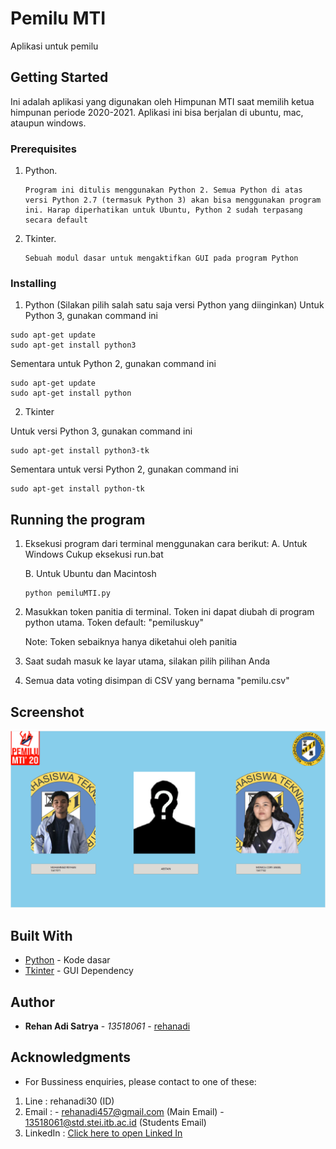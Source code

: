 # Pemilu MTI

Aplikasi untuk pemilu

## Getting Started

Ini adalah aplikasi yang digunakan oleh Himpunan MTI saat memilih ketua himpunan periode 2020-2021. 
Aplikasi ini bisa berjalan di ubuntu, mac, ataupun windows.

### Prerequisites

1. Python. 
   ```
   Program ini ditulis menggunakan Python 2. Semua Python di atas versi Python 2.7 (termasuk Python 3) akan bisa menggunakan program ini. Harap diperhatikan untuk Ubuntu, Python 2 sudah terpasang secara default
   ```
2. Tkinter.
   ```
   Sebuah modul dasar untuk mengaktifkan GUI pada program Python
   ```

### Installing

1. Python (Silakan pilih salah satu saja versi Python yang diinginkan)
Untuk Python 3, gunakan command ini

```
sudo apt-get update
sudo apt-get install python3
```

Sementara untuk Python 2, gunakan command ini

```
sudo apt-get update
sudo apt-get install python
```
2. Tkinter

Untuk versi Python 3, gunakan command ini

```
sudo apt-get install python3-tk
```

Sementara untuk versi Python 2, gunakan command ini

```
sudo apt-get install python-tk
```



## Running the program

1. Eksekusi program dari terminal menggunakan cara berikut:
   A. Untuk Windows
   Cukup eksekusi run.bat

   B. Untuk Ubuntu dan Macintosh

   ```
   python pemiluMTI.py
   ```

2. Masukkan token panitia di terminal. Token ini dapat diubah di program python utama. 
   Token default: "pemiluskuy"

   Note: Token sebaiknya hanya diketahui oleh panitia

3. Saat sudah masuk ke layar utama, silakan pilih pilihan Anda
4. Semua data voting disimpan di CSV yang bernama "pemilu.csv"

## Screenshot

![Layar utama aplikasi](Screenshot.png)

## Built With

* [Python](https://docs.python.org/3/) - Kode dasar
* [Tkinter](https://docs.python.org/2/library/tkinter.html) - GUI Dependency

## Author

* **Rehan Adi Satrya** - *13518061* - [rehanadi](https://github.com/rehanadi30)

## Acknowledgments

* For Bussiness enquiries, please contact to one of these:
1. Line : rehanadi30 (ID)
2. Email :  - rehanadi457@gmail.com (Main Email)
            - 13518061@std.stei.itb.ac.id (Students Email)
3. LinkedIn : [Click here to open Linked In](https://www.linkedin.com/in/rehan-adi/)
